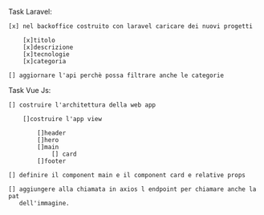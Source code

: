 Task Laravel:

    [x] nel backoffice costruito con laravel caricare dei nuovi progetti

        [x]titolo
        [x]descrizione
        [x]tecnologie
        [x]categoria

    [] aggiornare l'api perchè possa filtrare anche le categorie



Task Vue Js:

    [] costruire l'architettura della web app

        []costruire l'app view

            []header
            []hero
            []main
                [] card
            []footer

    [] definire il component main e il component card e relative props

    [] aggiungere alla chiamata in axios l endpoint per chiamare anche la pat
       dell'immagine.